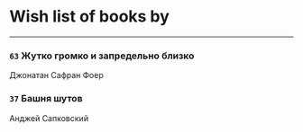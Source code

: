 # Wish list of books by [](https://plus.google.com/u/0/107756383717359753203/)
---

### `63` Жутко громко и запредельно близко
Джонатан Сафран Фоер

### `37` Башня шутов
Анджей Сапковский

